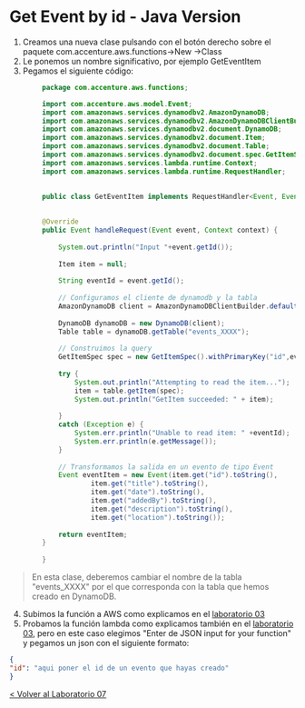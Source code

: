 # Get Event by id - Java Version

1. Creamos una nueva clase pulsando con el botón derecho sobre el paquete com.accenture.aws.functions->New ->Class
2. Le ponemos un nombre significativo, por ejemplo GetEventItem
3. Pegamos el siguiente código:

	 
```java
		package com.accenture.aws.functions;

		import com.accenture.aws.model.Event;
		import com.amazonaws.services.dynamodbv2.AmazonDynamoDB;
		import com.amazonaws.services.dynamodbv2.AmazonDynamoDBClientBuilder;
		import com.amazonaws.services.dynamodbv2.document.DynamoDB;
		import com.amazonaws.services.dynamodbv2.document.Item;
		import com.amazonaws.services.dynamodbv2.document.Table;
		import com.amazonaws.services.dynamodbv2.document.spec.GetItemSpec;
		import com.amazonaws.services.lambda.runtime.Context;
		import com.amazonaws.services.lambda.runtime.RequestHandler;

		
		public class GetEventItem implements RequestHandler<Event, Event> {
	
	
		@Override
		public Event handleRequest(Event event, Context context) {
	
			System.out.println("Input "+event.getId());
						
			Item item = null;
			
			String eventId = event.getId();
			
			// Configuramos el cliente de dynamodb y la tabla
			AmazonDynamoDB client = AmazonDynamoDBClientBuilder.defaultClient();
			
			DynamoDB dynamoDB = new DynamoDB(client);
		    Table table = dynamoDB.getTable("events_XXXX");
	
		    // Construimos la query
		    GetItemSpec spec = new GetItemSpec().withPrimaryKey("id",eventId);
	
		    try {
		        System.out.println("Attempting to read the item...");
		        item = table.getItem(spec);
		        System.out.println("GetItem succeeded: " + item);
	
		    }
		    catch (Exception e) {
		        System.err.println("Unable to read item: " +eventId);
		        System.err.println(e.getMessage());
		    }
		    
		    // Transformamos la salida en un evento de tipo Event
		    Event eventItem = new Event(item.get("id").toString(),
	    			item.get("title").toString(), 
	    			item.get("date").toString(), 
	    			item.get("addedBy").toString(), 
	    			item.get("description").toString(), 
	    			item.get("location").toString());
		    
		    return eventItem;
		}
	
		}

```
 >En esta clase, deberemos cambiar el nombre de la tabla "events_XXXX" por el que corresponda con la tabla que hemos creado en DynamoDB.
 
4. Subimos la función a AWS como explicamos en el [laboratorio 03](../EventsList#subir-la-funci%C3%B3n-a-aws)
5. Probamos la función lambda como explicamos también en el [laboratorio 03](..EventsList#comprobar-la-creaci%C3%B3n-de-la-funci%C3%B3n-en-aws-desde-eclipse), pero en este caso elegimos "Enter de JSON input for your function" y pegamos un json con el siguiente formato:
```json
{
"id": "aqui poner el id de un evento que hayas creado"
}
```


[< Volver al Laboratorio 07 ](../../lab-07#crear-endpoint-2) 
